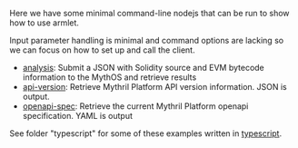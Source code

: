 Here we have some minimal command-line nodejs that can be run to show
how to use armlet.

Input parameter handling is minimal and command options are lacking so
we can focus on how to set up and call the client.


* [analysis](https://github.com/ConsenSys/armlet/blob/jwt-auth/example/analysis): Submit a JSON with Solidity source and EVM bytecode information to the MythOS and retrieve results
* [api-version](https://github.com/ConsenSys/armlet/blob/jwt-auth/example/api-version): Retrieve Mythril Platform API version information. JSON is output.
* [openapi-spec]((https://github.com/ConsenSys/armlet/blob/jwt-auth/example/api-version)): Retrieve the current Mythril Platform openapi specification. YAML is output

See folder "typescript" for some of these examples written in [typescript](https://www.typescriptlang.org/).
